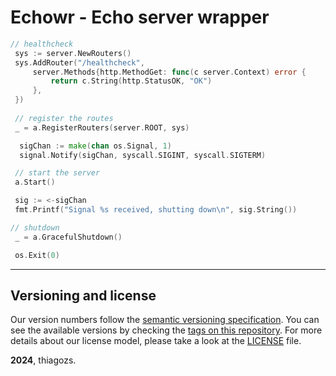 # Echowr - Echo server wrapper

```go
// healthcheck
 sys := server.NewRouters()
 sys.AddRouter("/healthcheck", 
     server.Methods{http.MethodGet: func(c server.Context) error {
         return c.String(http.StatusOK, "OK")
     },
 })
 
 // register the routes
 _ = a.RegisterRouters(server.ROOT, sys)

  sigChan := make(chan os.Signal, 1)
  signal.Notify(sigChan, syscall.SIGINT, syscall.SIGTERM)

 // start the server
 a.Start()

 sig := <-sigChan
 fmt.Printf("Signal %s received, shutting down\n", sig.String())

// shutdown
 _ = a.GracefulShutdown()

 os.Exit(0)
```

-----

## Versioning and license

Our version numbers follow the [semantic versioning specification](http://semver.org/). You can see the available versions by checking the [tags on this repository](https://github.com/thiagozs/go-echowr/tags). For more details about our license model, please take a look at the [LICENSE](LICENSE.md) file.

**2024**, thiagozs.
